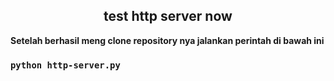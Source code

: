 <h2 align="center">test http server now</h2>
<strong>Setelah berhasil meng clone repository nya jalankan perintah di bawah ini</strong>

### `python http-server.py `


